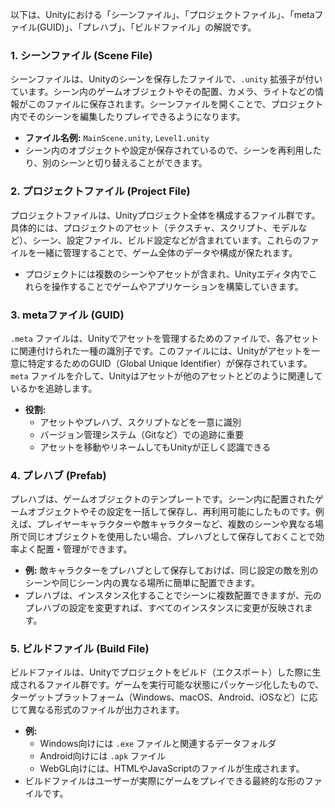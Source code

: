 以下は、Unityにおける「シーンファイル」、「プロジェクトファイル」、「metaファイル(GUID)」、「プレハブ」、「ビルドファイル」の解説です。

### 1. シーンファイル (Scene File)
シーンファイルは、Unityのシーンを保存したファイルで、`.unity` 拡張子が付いています。シーン内のゲームオブジェクトやその配置、カメラ、ライトなどの情報がこのファイルに保存されます。シーンファイルを開くことで、プロジェクト内でそのシーンを編集したりプレイできるようになります。
- **ファイル名例:** `MainScene.unity`, `Level1.unity`
- シーン内のオブジェクトや設定が保存されているので、シーンを再利用したり、別のシーンと切り替えることができます。

### 2. プロジェクトファイル (Project File)
プロジェクトファイルは、Unityプロジェクト全体を構成するファイル群です。具体的には、プロジェクトのアセット（テクスチャ、スクリプト、モデルなど）、シーン、設定ファイル、ビルド設定などが含まれています。これらのファイルを一緒に管理することで、ゲーム全体のデータや構成が保たれます。
- プロジェクトには複数のシーンやアセットが含まれ、Unityエディタ内でこれらを操作することでゲームやアプリケーションを構築していきます。

### 3. metaファイル (GUID) 
`.meta` ファイルは、Unityでアセットを管理するためのファイルで、各アセットに関連付けられた一種の識別子です。このファイルには、Unityがアセットを一意に特定するためのGUID（Global Unique Identifier）が保存されています。`meta` ファイルを介して、Unityはアセットが他のアセットとどのように関連しているかを追跡します。
- **役割:**
  - アセットやプレハブ、スクリプトなどを一意に識別
  - バージョン管理システム（Gitなど）での追跡に重要
  - アセットを移動やリネームしてもUnityが正しく認識できる

### 4. プレハブ (Prefab)
プレハブは、ゲームオブジェクトのテンプレートです。シーン内に配置されたゲームオブジェクトやその設定を一括して保存し、再利用可能にしたものです。例えば、プレイヤーキャラクターや敵キャラクターなど、複数のシーンや異なる場所で同じオブジェクトを使用したい場合、プレハブとして保存しておくことで効率よく配置・管理ができます。
- **例:** 敵キャラクターをプレハブとして保存しておけば、同じ設定の敵を別のシーンや同じシーン内の異なる場所に簡単に配置できます。
- プレハブは、インスタンス化することでシーンに複数配置できますが、元のプレハブの設定を変更すれば、すべてのインスタンスに変更が反映されます。

### 5. ビルドファイル (Build File)
ビルドファイルは、Unityでプロジェクトをビルド（エクスポート）した際に生成されるファイル群です。ゲームを実行可能な状態にパッケージ化したもので、ターゲットプラットフォーム（Windows、macOS、Android、iOSなど）に応じて異なる形式のファイルが出力されます。
- **例:** 
  - Windows向けには `.exe` ファイルと関連するデータフォルダ
  - Android向けには `.apk` ファイル
  - WebGL向けには、HTMLやJavaScriptのファイルが生成されます。
- ビルドファイルはユーザーが実際にゲームをプレイできる最終的な形のファイルです。